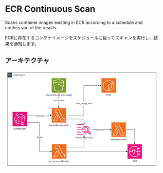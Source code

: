 # ECR Continuous Scan

Scans container images existing in ECR according to a schedule and notifies you of the results.

ECRに存在するコンテナイメージをスケジュールに従ってスキャンを実行し、結果を通知します。

## アーキテクチャ

![overview](overview.png)
